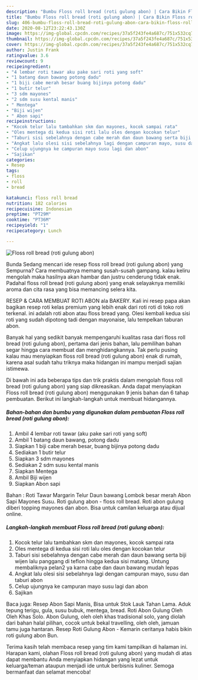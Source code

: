 ```yaml
---
description: "Bumbu Floss roll bread (roti gulung abon) | Cara Bikin Floss roll bread (roti gulung abon) Yang Sempurna"
title: "Bumbu Floss roll bread (roti gulung abon) | Cara Bikin Floss roll bread (roti gulung abon) Yang Sempurna"
slug: 406-bumbu-floss-roll-bread-roti-gulung-abon-cara-bikin-floss-roll-bread-roti-gulung-abon-yang-sempurna
date: 2020-08-12T23:22:43.130Z
image: https://img-global.cpcdn.com/recipes/37a5f243fe4a687c/751x532cq70/floss-roll-bread-roti-gulung-abon-foto-resep-utama.jpg
thumbnail: https://img-global.cpcdn.com/recipes/37a5f243fe4a687c/751x532cq70/floss-roll-bread-roti-gulung-abon-foto-resep-utama.jpg
cover: https://img-global.cpcdn.com/recipes/37a5f243fe4a687c/751x532cq70/floss-roll-bread-roti-gulung-abon-foto-resep-utama.jpg
author: Justin Frank
ratingvalue: 3.6
reviewcount: 9
recipeingredient:
- "4 lembar roti tawar aku pake sari roti yang soft"
- "1 batang daun bawang potong dadu"
- "1 biji cabe merah besar buang bijinya potong dadu"
- "1 butir telur"
- "3 sdm mayones"
- "2 sdm susu kental manis"
- " Mentega"
- "Biji wijen"
- " Abon sapi"
recipeinstructions:
- "Kocok telur lalu tambahkan skm dan mayones, kocok sampai rata"
- "Oles mentega di kedua sisi roti lalu oles dengan kocokan telur"
- "Taburi sisi sebelahnya dengan cabe merah dan daun bawang serta biji wijen lalu panggang di teflon hingga kedua sisi matang. Untung membaliknya pelan2 ya karna cabe dan daun bawang mudah lepas"
- "Angkat lalu olesi sisi sebelahnya lagi dengan campuran mayo, susu dan taburi abon"
- "Celup ujungnya ke campuran mayo susu lagi dan abon"
- "Sajikan"
categories:
- Resep
tags:
- floss
- roll
- bread

katakunci: floss roll bread 
nutrition: 182 calories
recipecuisine: Indonesian
preptime: "PT29M"
cooktime: "PT36M"
recipeyield: "1"
recipecategory: Lunch

---
```



![Floss roll bread (roti gulung abon)](https://img-global.cpcdn.com/recipes/37a5f243fe4a687c/751x532cq70/floss-roll-bread-roti-gulung-abon-foto-resep-utama.jpg)

Bunda Sedang mencari ide resep floss roll bread (roti gulung abon) yang Sempurna? Cara membuatnya memang susah-susah gampang. kalau keliru mengolah maka hasilnya akan hambar dan justru cenderung tidak enak. Padahal floss roll bread (roti gulung abon) yang enak selayaknya memiliki aroma dan cita rasa yang bisa memancing selera kita.

RESEP &amp; CARA MEMBUAT ROTI ABON ala BAKERY. Kali ini resep papa akan bagikan resep roti kelas premium yang lebih enak dari roti roti di toko roti terkenal. ini adalah roti abon atau floss bread yang. Olesi kembali kedua sisi roti yang sudah dipotong tadi dengan mayonaise, lalu tempelkan taburan abon.

Banyak hal yang sedikit banyak mempengaruhi kualitas rasa dari floss roll bread (roti gulung abon), pertama dari jenis bahan, lalu pemilihan bahan segar hingga cara membuat dan menghidangkannya. Tak perlu pusing kalau mau menyiapkan floss roll bread (roti gulung abon) enak di rumah, karena asal sudah tahu triknya maka hidangan ini mampu menjadi sajian istimewa.


Di bawah ini ada beberapa tips dan trik praktis dalam mengolah floss roll bread (roti gulung abon) yang siap dikreasikan. Anda dapat menyiapkan Floss roll bread (roti gulung abon) menggunakan 9 jenis bahan dan 6 tahap pembuatan. Berikut ini langkah-langkah untuk membuat hidangannya.

<!--inarticleads1-->

##### Bahan-bahan dan bumbu yang digunakan dalam pembuatan Floss roll bread (roti gulung abon):

1. Ambil 4 lembar roti tawar (aku pake sari roti yang soft)
1. Ambil 1 batang daun bawang, potong dadu
1. Siapkan 1 biji cabe merah besar, buang bijinya potong dadu
1. Sediakan 1 butir telur
1. Siapkan 3 sdm mayones
1. Sediakan 2 sdm susu kental manis
1. Siapkan  Mentega
1. Ambil Biji wijen
1. Siapkan  Abon sapi


Bahan : Roti Tawar Margarin Telur Daun bawang Lombok besar merah Abon Sapi Mayones Susu. Roti gulung abon - floss roll bread. Roti abon gulung diberi topping mayones dan abon. Bisa untuk camilan keluarga atau dijual online. 

<!--inarticleads2-->

##### Langkah-langkah membuat Floss roll bread (roti gulung abon):

1. Kocok telur lalu tambahkan skm dan mayones, kocok sampai rata
1. Oles mentega di kedua sisi roti lalu oles dengan kocokan telur
1. Taburi sisi sebelahnya dengan cabe merah dan daun bawang serta biji wijen lalu panggang di teflon hingga kedua sisi matang. Untung membaliknya pelan2 ya karna cabe dan daun bawang mudah lepas
1. Angkat lalu olesi sisi sebelahnya lagi dengan campuran mayo, susu dan taburi abon
1. Celup ujungnya ke campuran mayo susu lagi dan abon
1. Sajikan


Baca juga: Resep Abon Sapi Manis, Bisa untuk Stok Lauk Tahan Lama. Aduk tepung terigu, gula, susu bubuk, mentega, bread. Roti Abon Gulung Oleh Oleh Khas Solo. Abon Gulung, oleh oleh khas tradisional solo, yang diolah dari bahan halal pilihan, cocok untuk bekal travelling, oleh oleh, jamuan tamu juga hantaran. Resep Roti Gulung Abon - Kemarin ceritanya habis bikin roti gulung abon Bun. 

Terima kasih telah membaca resep yang tim kami tampilkan di halaman ini. Harapan kami, olahan Floss roll bread (roti gulung abon) yang mudah di atas dapat membantu Anda menyiapkan hidangan yang lezat untuk keluarga/teman ataupun menjadi ide untuk berbisnis kuliner. Semoga bermanfaat dan selamat mencoba!
